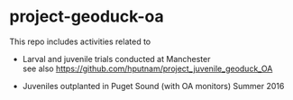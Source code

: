 # project-geoduck-oa

This repo includes activities related to 

* Larval and juvenile trials conducted at Manchester    
    see also  https://github.com/hputnam/project_juvenile_geoduck_OA

* Juveniles outplanted in Puget Sound (with OA monitors) Summer 2016

